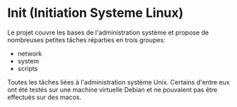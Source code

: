 # Init (Initiation Systeme Linux)

Le projet couvre les bases de l'administration système et propose de nombreuses petites tâches réparties en trois groupes:

* network
* system
* scripts

Toutes les tâches liées à l'administration système Unix. Certains d'entre eux ont été testés sur une machine virtuelle Debian et ne pouvaient pas être effectués sur des macos.
